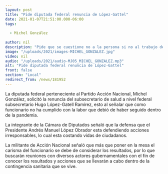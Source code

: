 ```yaml
---
layout: post
title: "Pide diputada federal renuncia de López-Gattel"
date: 2021-01-07T21:51:00.000-06:00
tags:
  
  - Michel González
  
author: nil
description: "Pide que se cuestione no a la persona si no al trabajo de subsecretario de salud a nivel federal."
image: "/uploads/2021/images-MICHEL_GONZALEZ.jpg"
video: nil
audio: "/uploads/2021/audio-MJ05_MICHEL_GONZALEZ.mp3"
alt: "Pide diputada federal renuncia de López-Gattel"
front: false
section: "Local"
redirect_from: /news/181952
---
```


La diputada federal perteneciente al Partido Acción Nacional, Michel González, solicitó la renuncia del subsecretario de salud a nivel federal subsecretario Hugo López-Gatell Ramírez, esto al señalar que como funcionario no ha cumplido con la labor que debió de haber seguido dentro de la pandemia.

La integrante de la Cámara de Diputados señaló que la defensa que el Presidente Andrés Manuel López Obrador esta defendiendo acciones irresponsables, lo cual esta costando vidas de ciudadanos.

La militante de Acción Nacional señaló que más que poner en la mesa el carisma del funcionario se debe de considerar los resultados, por lo que buscarán reuniones con diversos actores gubernamentales con el fin de conocer los resultados y acciones que se llevarán a cabo dentro de la contingencia sanitaria que se vive.